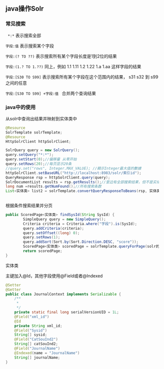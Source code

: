 ## java操作Solr

###  常见搜索

``` *:*```   表示搜索全部

```字段:值```   表示搜索某个字段

```字段:(? TO ??)```   表示搜索所有某个字段长度是1到2位的结果

```字段:(1.? TO 1.??)```   同上，例如 1.1   1.11  1.2  1.22  1.a  1.aa  这样字段的结果

```字段:[S30 TO S99]```   表示搜索所有某个字段在这个范围内的结果， s31 s32 到 s99之间的任意

```字段:[S30 TO S99] +字段:值 ```   合并两个查询结果

### java中的使用

从solr中查询出结果并映射到实体类中

```java
@Resource
SolrTemplate solrTemplate;
@Resource
HttpSolrClient httpSolrClient;

SolrQuery query = new SolrQuery();
query.setQuery("*:*");
query.setStart(0);//偏移量 从零开始
query.setRows(20);//每页显示20条
//query.set("rows", Integer.MAX_VALUE); //顯示Integer最大值的數據
httpSolrClient.setBaseURL("http://localhost:8983/solr/索引id");
QueryResponse rsp = httpSolrClient.query(query);
SolrDocumentList results = rsp.getResults();//里边有全部搜索结果，但不是实体类格式
long num =results.getNumFound();//所有搜索条数
List<实体类> list2 = solrTemplate.convertQueryResponseToBeans(rsp, 实体类.class);
		
```



根据条件搜索结果并分页

```java
public ScoredPage<实体类> findSysId(String SysId) {
		SimpleQuery query = new SimpleQuery();
		Criteria criteria = Criteria.where("字段").is(SysId);
		query.addCriteria(criteria);
		query.setOffset((long) 0);
		query.setRows(1);
		query.addSort(Sort.by(Sort.Direction.DESC, "score"));
		ScoredPage<实体类> scoredPage = solrTemplate.queryForPage(solr的索引id, query, 实体类.class);
		return scoredPage;
}
```

实体类

主键加入@Id，其他字段使用@Field或者@Indexed

```java
@Setter
@Getter
public class JournalContext implements Serializable {
	/**
	 * 
	 */
	private static final long serialVersionUID = 1L;
	@Field("xml_id")
	@Id
	private String xml_id;
	@Field("Sysid")
	String[] sysid;
	@Field("CatSouInd2")
	String[] catSouInd2;
	@Field("JournalName")
	@Indexed(name = "JournalName")
	String[] journalName;
}
```

